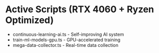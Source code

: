 # Active Scripts (RTX 4060 + Ryzen Optimized)

- continuous-learning-ai.ts - Self-improving AI system
- train-ml-models-gpu.ts - GPU-accelerated training
- mega-data-collector.ts - Real-time data collection
